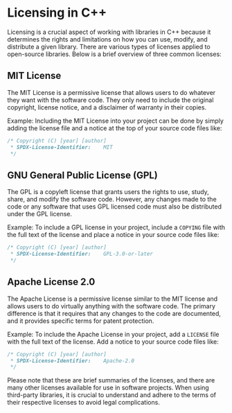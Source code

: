 # Licensing in C++

Licensing is a crucial aspect of working with libraries in C++ because it determines the rights and limitations on how you can use, modify, and distribute a given library. There are various types of licenses applied to open-source libraries. Below is a brief overview of three common licenses:

## MIT License

The MIT License is a permissive license that allows users to do whatever they want with the software code. They only need to include the original copyright, license notice, and a disclaimer of warranty in their copies.

Example: Including the MIT License into your project can be done by simply adding the license file and a notice at the top of your source code files like:

```cpp
/* Copyright (C) [year] [author]
 * SPDX-License-Identifier:    MIT
 */
```

## GNU General Public License (GPL)
The GPL is a copyleft license that grants users the rights to use, study, share, and modify the software code. However, any changes made to the code or any software that uses GPL licensed code must also be distributed under the GPL license.

Example: To include a GPL license in your project, include a `COPYING` file with the full text of the license and place a notice in your source code files like:

```cpp
/* Copyright (C) [year] [author]
 * SPDX-License-Identifier:    GPL-3.0-or-later
 */
```

## Apache License 2.0
The Apache License is a permissive license similar to the MIT license and allows users to do virtually anything with the software code. The primary difference is that it requires that any changes to the code are documented, and it provides specific terms for patent protection.

Example: To include the Apache License in your project, add a `LICENSE` file with the full text of the license. Add a notice to your source code files like:

```cpp
/* Copyright (C) [year] [author]
 * SPDX-License-Identifier:    Apache-2.0
 */
```

Please note that these are brief summaries of the licenses, and there are many other licenses available for use in software projects. When using third-party libraries, it is crucial to understand and adhere to the terms of their respective licenses to avoid legal complications.